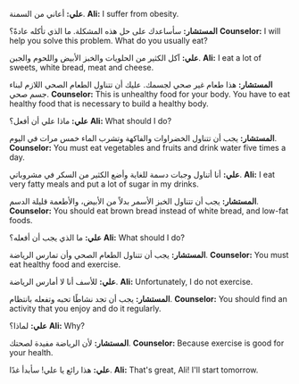 
**علي:** أعاني من السمنة.
**Ali:** I suffer from obesity.

**المستشار:** سأساعدك على حل هذه المشكلة. ما الذي تأكله عادةً؟
**Counselor:** I will help you solve this problem. What do you usually eat?

**علي:** آكل الكثير من الحلويات والخبز الأبيض واللحوم والجبن.
**Ali:** I eat a lot of sweets, white bread, meat and cheese.

**المستشار:** هذا طعام غير صحي لجسمك. عليك أن تتناول الطعام الصحي اللازم لبناء جسم صحي.
**Counselor:** This is unhealthy food for your body. You have to eat healthy food that is necessary to build a healthy body.

**علي:** ماذا علي أن أفعل؟
**Ali:** What should I do?

**المستشار:** يجب أن تتناول الخضراوات والفاكهة وتشرب الماء خمس مرات في اليوم.
**Counselor:** You must eat vegetables and fruits and drink water five times a day.

**علي:** أنا أتناول وجبات دسمة للغاية وأضع الكثير من السكر في مشروباتي.
**Ali:** I eat very fatty meals and put a lot of sugar in my drinks.

**المستشار:** يجب أن تتناول الخبز الأسمر بدلاً من الأبيض، والأطعمة قليلة الدسم.
**Counselor:** You should eat brown bread instead of white bread, and low-fat foods.

**علي:** ما الذي يجب أن أفعله؟
**Ali:** What should I do?

**المستشار:** يجب أن تتناول الطعام الصحي وأن تمارس الرياضة.
**Counselor:** You must eat healthy food and exercise.

**علي:** للأسف أنا لا أمارس الرياضة.
**Ali:** Unfortunately, I do not exercise.

**المستشار:** يجب أن تجد نشاطًا تحبه وتفعله بانتظام.
**Counselor:** You should find an activity that you enjoy and do it regularly.

**علي:** لماذا؟
**Ali:** Why?

**المستشار:** لأن الرياضة مفيدة لصحتك.
**Counselor:** Because exercise is good for your health.

**علي:** هذا رائع يا علي! سأبدأ غدًا.
**Ali:** That's great, Ali! I'll start tomorrow.